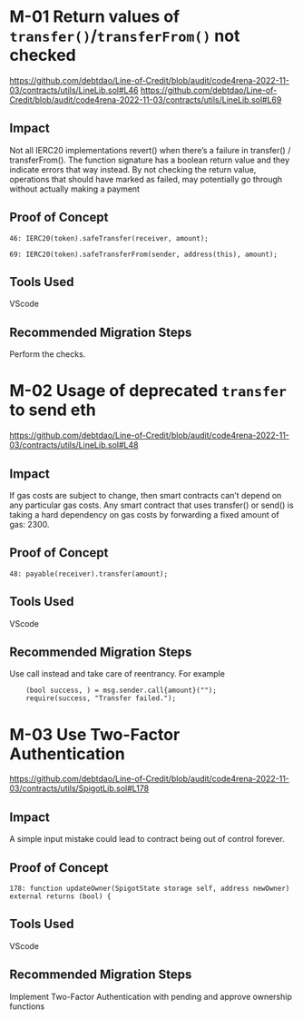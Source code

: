 # M-01 Return values of `transfer()`/`transferFrom()` not checked

https://github.com/debtdao/Line-of-Credit/blob/audit/code4rena-2022-11-03/contracts/utils/LineLib.sol#L46
https://github.com/debtdao/Line-of-Credit/blob/audit/code4rena-2022-11-03/contracts/utils/LineLib.sol#L69

## Impact

Not all IERC20 implementations revert() when there’s a failure in transfer() / transferFrom(). The function signature has a boolean return value and they indicate errors that way instead. By not checking the return value, operations that should have marked as failed, may potentially go through without actually making a payment

## Proof of Concept

```solidity
46: IERC20(token).safeTransfer(receiver, amount);

69: IERC20(token).safeTransferFrom(sender, address(this), amount);
```

## Tools Used

VScode

## Recommended Migration Steps

Perform the checks.

# M-02 Usage of deprecated `transfer` to send eth

https://github.com/debtdao/Line-of-Credit/blob/audit/code4rena-2022-11-03/contracts/utils/LineLib.sol#L48

## Impact

If gas costs are subject to change, then smart contracts can’t depend on any particular gas costs.
Any smart contract that uses transfer() or send() is taking a hard dependency on gas costs by forwarding a fixed amount of gas: 2300.

## Proof of Concept

```solidity
48: payable(receiver).transfer(amount);
```

## Tools Used

VScode

## Recommended Migration Steps

Use call instead and take care of reentrancy. For example

```solidity
    (bool success, ) = msg.sender.call{amount}("");
    require(success, "Transfer failed.");
```

# M-03 Use Two-Factor Authentication

https://github.com/debtdao/Line-of-Credit/blob/audit/code4rena-2022-11-03/contracts/utils/SpigotLib.sol#L178

## Impact

A simple input mistake could lead to contract being out of control forever.

## Proof of Concept

```solidity
178: function updateOwner(SpigotState storage self, address newOwner) external returns (bool) {
```

## Tools Used

VScode

## Recommended Migration Steps

Implement Two-Factor Authentication with pending and approve ownership functions
